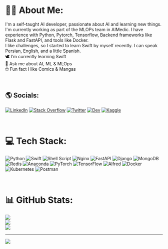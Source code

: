 # 👨‍💻 About Me:
I'm a self-taught AI developer, passionate about AI and learning new things. I'm currently working as part of the MLOPs team in AIMedic. I have experience with Python, Pytorch, Tensorflow, Backend frameworks like Flask and FastAPI, and tools like Docker.<br>I like challenges, so I started to learn Swift by myself recently. I can speak Persian, English, and a little Spanish.<br>🕊️ I’m currently learning Swift
<br>💬 Ask me about AI, ML & MLOps
<br>🤓 Fun fact I like Comics & Mangas

<br>

## 🌎 Socials:
[![LinkedIn](https://img.shields.io/badge/linkedin-%231E77B5.svg?&style=for-the-badge&logo=linkedin&logoColor=white)](https://linkedin.com/in/pejman-samadi) 
[![Stack Overflow](https://img.shields.io/badge/stackoverflow-%23F28032.svg?&style=for-the-badge&logo=stackoverflow&logoColor=white)](https://stackoverflow.com/users/17302414) 
[![Twitter](https://img.shields.io/badge/twitter-%2300acee.svg?&style=for-the-badge&logo=twitter&logoColor=white)](https://twitter.com/pejsamadi) 
[![Dev](https://img.shields.io/badge/dev.to-%2308090A.svg?&style=for-the-badge&logo=dev.to&logoColor=white)](https://dev.to/pejmans21)
[![Kaggle](https://img.shields.io/badge/kaggle-%2344BAE8.svg?&style=for-the-badge&logo=kaggle&logoColor=white)](https://www.kaggle.com/pezhmansamadi)


<br>


# 💻 Tech Stack:
![Python](https://img.shields.io/badge/python-3670A0?style=for-the-badge&logo=python&logoColor=ffdd54) ![Swift](https://img.shields.io/badge/swift-F54A2A?style=for-the-badge&logo=swift&logoColor=white)  ![Shell Script](https://img.shields.io/badge/shell_script-%23121011.svg?style=for-the-badge&logo=gnu-bash&logoColor=white) ![Nginx](https://img.shields.io/badge/nginx-%23009639.svg?style=for-the-badge&logo=nginx&logoColor=white) ![FastAPI](https://img.shields.io/badge/FastAPI-005571?style=for-the-badge&logo=fastapi) ![Django](https://img.shields.io/badge/django-%23092E20.svg?style=for-the-badge&logo=django&logoColor=white) ![MongoDB](https://img.shields.io/badge/MongoDB-%234ea94b.svg?style=for-the-badge&logo=mongodb&logoColor=white) ![Redis](https://img.shields.io/badge/redis-%23DD0031.svg?style=for-the-badge&logo=redis&logoColor=white) ![Anaconda](https://img.shields.io/badge/Anaconda-%2344A833.svg?style=for-the-badge&logo=anaconda&logoColor=white) ![PyTorch](https://img.shields.io/badge/PyTorch-%23EE4C2C.svg?style=for-the-badge&logo=PyTorch&logoColor=white) ![TensorFlow](https://img.shields.io/badge/TensorFlow-%23FF6F00.svg?style=for-the-badge&logo=TensorFlow&logoColor=white) ![Alfred](https://img.shields.io/badge/alfred-%235C1F87.svg?style=for-the-badge&logo=alfred) ![Docker](https://img.shields.io/badge/docker-%230db7ed.svg?style=for-the-badge&logo=docker&logoColor=white) ![Kubernetes](https://img.shields.io/badge/kubernetes-%23326ce5.svg?style=for-the-badge&logo=kubernetes&logoColor=white) ![Postman](https://img.shields.io/badge/Postman-FF6C37?style=for-the-badge&logo=postman&logoColor=white)

<br>

# 📊 GitHub Stats:
![](https://github-readme-stats.vercel.app/api?username=pejmans21&theme=nord&hide_border=true&include_all_commits=true&count_private=true)<br/>
![](https://github-readme-streak-stats.herokuapp.com/?user=pejmans21&theme=nord&hide_border=true)<br/>
![](https://github-readme-stats.vercel.app/api/top-langs/?username=pejmans21&theme=nord&hide=jupyter%20notebook&hide_border=true&langs_count=10&include_all_commits=true&count_private=true&layout=compact)



---


![](https://komarev.com/ghpvc/?username=pejmans21&style=for-the-badge&color=ff69b4)

